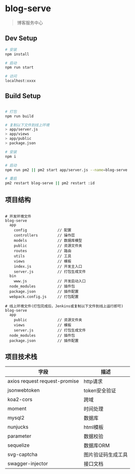 # blog-serve

> 博客服务中心

## Dev Setup

``` bash
# 安装
npm install

# 启动
npm run start

# 访问
localhost:xxxx

```

## Build Setup

``` bash

# 打包
npm run build

# 复制以下文件到线上环境
> app/server.js
> app/views
> app/public
> package.json

# 安装
npm i

# 启动
npm run pm2 || pm2 start app/server.js --name=blog-serve

# 重启
pm2 restart blog-serve || pm2 restart :id

```

## 项目结构

```

# 开发环境文件
blog-serve
  app
    config              // 配置
    controllers         // 操作层
    models              // 数据库模型
    public              // 资源文件夹
    routes              // 路由
    utils               // 工具
    views               // 模板
    index.js            // 开发主入口
    server.js           // 打包生成文件
  bin
    www.js              // 开发启动入口
  node_modules          // 插件包
  package.json          // 插件配置
  webpack.config.js     // 打包配置

# 线上环境文件(打包完成后，Jenkins或复制以下文件到线上运行即可)
blog-serve
  app
    public              // 资源文件夹
    views               // 模板
    server.js           // 打包生成文件
  node_modules          // 插件包
  package.json          // 插件配置

```

## 项目技术栈

字段|描述
----|----
axios request request-promise|http请求
jsonwebtoken|token安全验证
koa2-cors|跨域
moment|时间处理
mysql2|数据库
nunjucks|html模板
parameter|数据校验
sequelize|数据库ORM
svg-captcha|图片验证码生成工具
swagger-injector|接口文档

